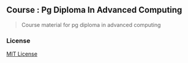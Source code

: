 ## Course : Pg Diploma In Advanced Computing

> Course material for pg diploma in advanced computing

### License

[MIT License](license)